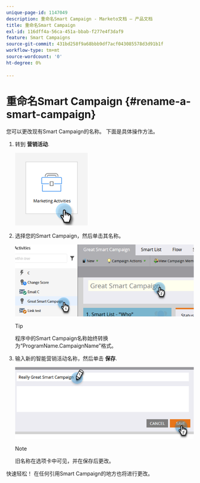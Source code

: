 ```yaml
---
unique-page-id: 1147049
description: 重命名Smart Campaign - Marketo文档 — 产品文档
title: 重命名Smart Campaign
exl-id: 116dff4a-56ca-451a-bbab-f277e4f3daf9
feature: Smart Campaigns
source-git-commit: 431bd258f9a68bbb9df7acf043085578d3d91b1f
workflow-type: tm+mt
source-wordcount: '0'
ht-degree: 0%

---
```


# 重命名Smart Campaign {#rename-a-smart-campaign}

您可以更改现有Smart Campaign的名称。 下面是具体操作方法。

1. 转到 **营销活动**.

   ![](assets/rename-a-smart-campaign-1.png)

1. 选择您的Smart Campaign，然后单击其名称。

   ![](assets/rename-a-smart-campaign-2.png)

   >[!TIP]
   >
   >程序中的Smart Campaign名称始终转换为“ProgramName.CampaignName”格式。

1. 输入新的智能营销活动名称，然后单击 **保存**.

   ![](assets/rename-a-smart-campaign-3.png)

   >[!NOTE]
   >
   >旧名称在选项卡中可见，并在保存后更改。

快速轻松！ 在任何引用Smart Campaign的地方也将进行更改。
